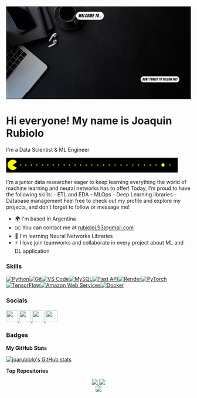 ![banner](/bannerGIF2.gif)

Hi everyone! My name is Joaquin Rubiolo
=======================================================================================================================================

I'm a Data Scientist & ML Engineer

![bannergif](/bannergif.gif)

I'm a junior data researcher eager to keep learning everything the world of machine learning and neural networks has to offer! Today, I’m proud to have the following skills: - ETL and EDA - MLOps - Deep Learning libraries - Database management Feel free to check out my profile and explore my projects, and don’t forget to follow or message me!

* 🌍  I'm based in Argentina
* ✉️  You can contact me at [rubioloj.93@gmail.com](mailto:rubioloj.93@gmail.com)
* 🧠  I'm learning Neural Networks Libraries
* ⚡  I love join teamworks and collaborate in every project about ML and DL application

### Skills

<p align="left">
<a href="https://www.python.org/" target="_blank" rel="noreferrer"><img src="https://raw.githubusercontent.com/danielcranney/readme-generator/main/public/icons/skills/python-colored.svg" width="36" height="36" alt="Python" /></a><a href="https://git-scm.com/" target="_blank" rel="noreferrer"><img src="https://raw.githubusercontent.com/danielcranney/readme-generator/main/public/icons/skills/git-colored.svg" width="36" height="36" alt="Git" /></a><a href="https://code.visualstudio.com/" target="_blank" rel="noreferrer"><img src="https://raw.githubusercontent.com/danielcranney/readme-generator/main/public/icons/skills/visualstudiocode.svg" width="36" height="36" alt="VS Code" /></a><a href="https://www.mysql.com/" target="_blank" rel="noreferrer"><img src="https://raw.githubusercontent.com/danielcranney/readme-generator/main/public/icons/skills/mysql-colored.svg" width="36" height="36" alt="MySQL" /></a><a href="https://fastapi.tiangolo.com/" target="_blank" rel="noreferrer"><img src="https://raw.githubusercontent.com/danielcranney/readme-generator/main/public/icons/skills/fastapi-colored.svg" width="36" height="36" alt="Fast API" /></a><a href="https://render.com/" target="_blank" rel="noreferrer"><img src="https://raw.githubusercontent.com/danielcranney/readme-generator/main/public/icons/skills/render-colored.svg" width="36" height="36" alt="Render" /></a><a href="https://pytorch.org/" target="_blank" rel="noreferrer"><img src="https://raw.githubusercontent.com/danielcranney/readme-generator/main/public/icons/skills/pytorch-colored.svg" width="36" height="36" alt="PyTorch" /></a><a href="https://www.tensorflow.org/" target="_blank" rel="noreferrer"><img src="https://raw.githubusercontent.com/danielcranney/readme-generator/main/public/icons/skills/tensorflow-colored.svg" width="36" height="36" alt="TensorFlow" /></a><a href="https://aws.amazon.com" target="_blank" rel="noreferrer"><img src="https://raw.githubusercontent.com/danielcranney/readme-generator/main/public/icons/skills/aws-colored.svg" width="36" height="36" alt="Amazon Web Services" /></a><a href="https://www.docker.com/" target="_blank" rel="noreferrer"><img src="https://raw.githubusercontent.com/danielcranney/readme-generator/main/public/icons/skills/docker-colored.svg" width="36" height="36" alt="Docker" /></a>
</p>

### Socials

<p align="left"> <a href="https://www.facebook.com/profile.php?id=61553725627032" target="_blank" rel="noreferrer"> <picture> <source media="(prefers-color-scheme: dark)" srcset="https://raw.githubusercontent.com/danielcranney/readme-generator/main/public/icons/socials/facebook-dark.svg" /> <source media="(prefers-color-scheme: light)" srcset="https://raw.githubusercontent.com/danielcranney/readme-generator/main/public/icons/socials/facebook.svg" /> <img src="https://raw.githubusercontent.com/danielcranney/readme-generator/main/public/icons/socials/facebook.svg" width="32" height="32" /> </picture> </a> <a href="https://www.github.com/joarubiolo" target="_blank" rel="noreferrer"> <picture> <source media="(prefers-color-scheme: dark)" srcset="https://raw.githubusercontent.com/danielcranney/readme-generator/main/public/icons/socials/github-dark.svg" /> <source media="(prefers-color-scheme: light)" srcset="https://raw.githubusercontent.com/danielcranney/readme-generator/main/public/icons/socials/github.svg" /> <img src="https://raw.githubusercontent.com/danielcranney/readme-generator/main/public/icons/socials/github.svg" width="32" height="32" /> </picture> </a> <a href="http://www.instagram.com/joarubiolo" target="_blank" rel="noreferrer"> <picture> <source media="(prefers-color-scheme: dark)" srcset="https://raw.githubusercontent.com/danielcranney/readme-generator/main/public/icons/socials/instagram-dark.svg" /> <source media="(prefers-color-scheme: light)" srcset="https://raw.githubusercontent.com/danielcranney/readme-generator/main/public/icons/socials/instagram.svg" /> <img src="https://raw.githubusercontent.com/danielcranney/readme-generator/main/public/icons/socials/instagram.svg" width="32" height="32" /> </picture> </a> <a href="https://www.linkedin.com/in/joaquin-rubiolo-ok" target="_blank" rel="noreferrer"> <picture> <source media="(prefers-color-scheme: dark)" srcset="https://raw.githubusercontent.com/danielcranney/readme-generator/main/public/icons/socials/linkedin-dark.svg" /> <source media="(prefers-color-scheme: light)" srcset="https://raw.githubusercontent.com/danielcranney/readme-generator/main/public/icons/socials/linkedin.svg" /> <img src="https://raw.githubusercontent.com/danielcranney/readme-generator/main/public/icons/socials/linkedin.svg" width="32" height="32" /> </picture> </a></p>

### Badges

<b>My GitHub Stats</b>

<a href="http://www.github.com/joarubiolo"><img src="https://github-readme-stats.vercel.app/api?username=joarubiolo&show_icons=true&hide=issues,&count_private=true&title_color=0891b2&text_color=0891b2&icon_color=0891b2&bg_color=1c1917&hide_border=true&show_icons=true" alt="joarubiolo's GitHub stats" /></a>

<b>Top Repositories</b>

<div width="100%" align="center">
  <a href="https://github.com/joarubiolo/ProyFinal">
    <img width="45%" src="https://github-readme-stats.vercel.app/api/pin/?username=joarubiolo&repo=ProyFinal&title_color=0891b2&text_color=0891b2&icon_color=0891b2&bg_color=1c1917&hide_border=true&locale=en" />
  </a>
  <a href="https://github.com/joarubiolo/MLOps">
    <img width="45%" src="https://github-readme-stats.vercel.app/api/pin/?username=joarubiolo&repo=MLOps&title_color=0891b2&text_color=0891b2&icon_color=0891b2&bg_color=1c1917&hide_border=true&locale=en" />
  </a>
</div>

<div width="100%" align="center">
  <a href="https://github.com/joarubiolo/PI_DataAnalysis">
    <img width="45%" src="https://github-readme-stats.vercel.app/api/pin/?username=joarubiolo&repo=PI_DataAnalysis&title_color=0891b2&text_color=0891b2&icon_color=0891b2&bg_color=1c1917&hide_border=true&locale=en" />
  </a>
</div>

